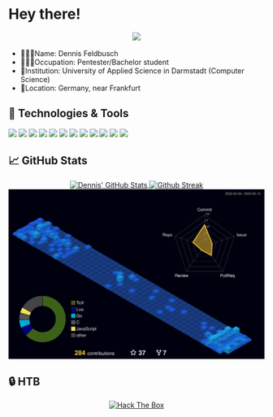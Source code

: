<!-- More info, tips and tricks for making GitHub Profile README can be found in my article at https://towardsdatascience.com/build-a-stunning-readme-for-your-github-profile-9b80434fe5d7 -->

# Hey there!

<p align="center">
  <a href="https://github.com/DenverCoder1/readme-typing-svg"><img src="https://readme-typing-svg.herokuapp.com?font=Nerd+Font&color=%2398971A&lines=Welcome+to+my+GitHub!&center=true"></a>
</p>

- 👨🏼‍💻Name: Dennis Feldbusch
- 👨🏼‍🎓Occupation: Pentester/Bachelor student
- 🏫Institution: University of Applied Science in Darmstadt (Computer Science)
- 📍Location: Germany, near Frankfurt

## 🔧 Technologies & Tools
![](https://img.shields.io/badge/OS-Mac-informational?style=flat&logo=apple&logoColor=white&color=98971a)
![](https://img.shields.io/badge/OS-Kali_Linux/ParrotOS/BlackArch-informational?style=flat&logo=kalilinux&logoColor=white&color=98971a)
![](https://img.shields.io/badge/Interests-Security-informational?style=flats&logo=hackaday&logoColor=white&color=98971a)
![](https://img.shields.io/badge/Terminal-iTerm-informational?style=flat&logo=iterm&logoColor=white&color=98971a)
![](https://img.shields.io/badge/Editor-Vim-informational?style=flat&logo=vim&logoColor=white&color=98971a)
![](https://img.shields.io/badge/Writing-LaTeX-informational?style=flat&logo=latex&logoColor=white&color=98971a)
![](https://img.shields.io/badge/Code-Assembly-informational?style=flat&logo=arm&logoColor=white&color=98971a)
![](https://img.shields.io/badge/Code-Java-informational?style=flat&logo=java&logoColor=white&color=98971a)
![](https://img.shields.io/badge/Code-C++-informational?style=flat&logo=c++&logoColor=white&color=98971a)
![](https://img.shields.io/badge/Code-Python-informational?style=flat&logo=python&logoColor=white&color=98971a)
![](https://img.shields.io/badge/Code-JavaScript-informational?style=flat&logo=javascript&logoColor=white&color=98971a)
![](https://img.shields.io/badge/Shell-Zsh-informational?style=flat&logo=gnu-bash&logoColor=white&color=98971a)

## &#x1f4c8; GitHub Stats
<p align="center">
<a href="https://github.com/DennisFeldbusch/DennisFeldbusch">
  <img align="center" src="https://github-readme-stats-git-masterrstaa-rickstaa.vercel.app/api?username=DennisFeldbusch&show_icons=true&line_height=27&count_private=true&title_color=ffffff&text_color=a89984&icon_color=98971a&bg_color=282828&border_color=282828&border_radius=10" alt="Dennis' GitHub Stats" />
</a>
<a href="https://git.io/streak-stats">
  <img align="center" src="https://streak-stats.demolab.com/?user=DennisFeldbusch&theme=dark&hide_border=true&background=282828&border_radius=10&ring=98971a&fire=cc241d&currStreakLabel=cc241d" alt="Github Streak" />
</a>
<a href="">
  <img align="center" src="https://raw.githubusercontent.com/DennisFeldbusch/DennisFeldbusch/main/profile-3d-contrib/profile-night-view.svg" alt="3d contribution graph" />
</a>
  </p>

## &#x1f512; HTB
<p align="center">
  <a href="https://app.hackthebox.com/profile/249391">
<img src="http://www.hackthebox.eu/badge/image/249391" alt="Hack The Box">
  </a>
</p>
<!-- links to social media icons -->

<!-- icons with padding -->

<!-- icons without padding -->



<!-- links to your social media accounts -->




<!-- Resources -->
<!-- Icons: https://simpleicons.org/ -->
<!-- GitHub Stats: https://github.com/anuraghazra/github-readme-stats -->
<!-- Emojis: https://emojipedia.org/emoji/ -->
<!-- HTML Emojis: https://www.fileformat.info/index.htm -->
<!-- Shields: https://shields.io/ -->
<!-- Awesome GitHub Profile README: https://github.com/abhisheknaiidu/awesome-github-profile-readme -->
